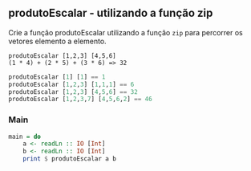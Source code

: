 ## produtoEscalar - utilizando a função zip

Crie a função produtoEscalar utilizando a função `zip` para percorrer os vetores elemento a elemento.

```
produtoEscalar [1,2,3] [4,5,6] 
(1 * 4) + (2 * 5) + (3 * 6) => 32
```


```hs
produtoEscalar [1] [1] == 1
produtoEscalar [1,2,3] [1,1,1] == 6
produtoEscalar [1,2,3] [4,5,6] == 32
produtoEscalar [1,2,3,7] [4,5,6,2] == 46
```

<!--MAIN_BEGIN-->
### Main
```hs
main = do
    a <- readLn :: IO [Int]
    b <- readLn :: IO [Int]
    print $ produtoEscalar a b

```
<!--MAIN_END-->